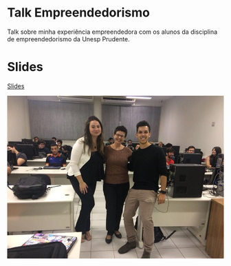 # Talk Empreendedorismo

Talk sobre minha experiência empreendedora com os alunos da disciplina de empreendedorismo da Unesp Prudente.

# Slides

[Slides](https://github.com/renanpupin/talk-empreendedorismo/talk.pdf)

![Empreendedorismo](photo.jpg?raw=true)